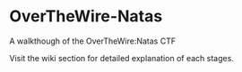 # OverTheWire-Natas
A walkthough of the OverTheWire:Natas CTF

Visit the wiki section for detailed explanation of each stages.
